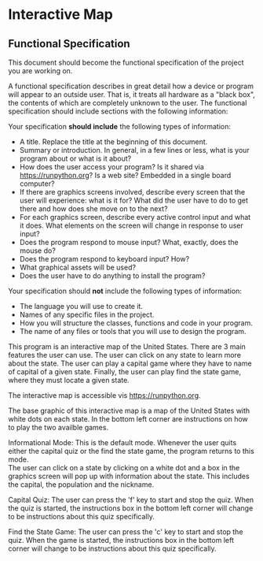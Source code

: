 # Interactive Map


## Functional Specification

This document should become the functional specification of the project you are working on.

A functional specification describes in great detail how a device or program will appear to an
outside user. That is, it treats all hardware as a "black box", the contents of which are completely
unknown to the user. The functional specification should include sections with the following information:

Your specification **should include** the following types of information:

* A title. Replace the title at the beginning of this document.
* Summary or introduction. In general, in a few lines or less, what is your program about or what is it about?
* How does the user access your program? Is it shared via https://runpython.org? Is a web site? Embedded in 
  a single board computer? 
* If there are graphics screens involved, describe every screen that the user will experience: what is it for? 
  What did the user have to do to get there and how does she move on to the next?
* For each graphics screen, describe every active control input and what it does. What elements on the screen will
  change in response to user input?
* Does the program respond to mouse input? What, exactly, does the mouse do?
* Does the program respond to keyboard input? How?
* What graphical assets will be used?
* Does the user have to do anything to install the program?

Your specification should **not** include the following types of information:

* The language you will use to create it.
* Names of any specific files in the project.
* How you will structure the classes, functions and code in your program.
* The name of any files or tools that you will use to design the program.


This program is an interactive map of the United States. There are 3 main features the user can use. The user can click on any state to learn more about the state. The user can play a capital game where they have to name of capital of a given state. Finally, the user can play find the state game, where they must locate a given state. 

The interactive map is accessible vis https://runpython.org. 

The base graphic of this interactive map is a map of the United States with white dots on each state. In the bottom left corner are instructions on how to play the two availble games. 

Informational Mode: This is the default mode. Whenever the user quits either the capital quiz or the find the state game, the program returns to this mode.  
The user can click on a state by clicking on a white dot and a box in the graphics screen will pop up with information about the state. This includes the capital, the population and the nickname. 

Capital Quiz: The user can press the 'f' key to start and stop the quiz. When the quiz is started, the instructions box in the bottom left corner will change to be instructions about this quiz specifically. 

Find the State Game: The user can press the 'c' key to start and stop the quiz. When the game is started, the instructions box in the bottom left corner will change to be instructions about this quiz specifically. 
